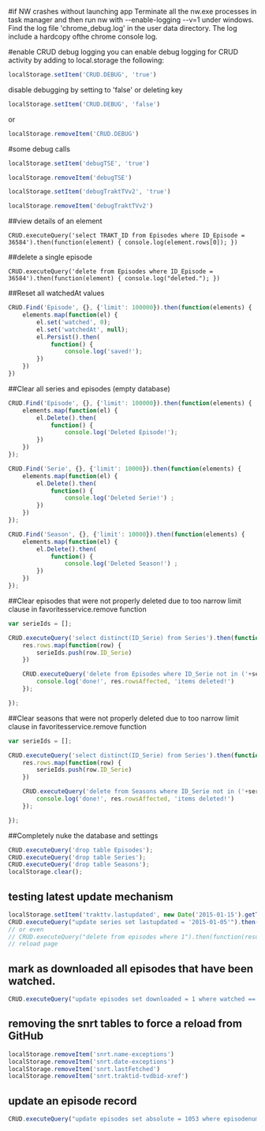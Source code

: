 #if NW crashes without launching app
 Terminate all the nw.exe processes in task manager and then run nw with --enable-logging --v=1 under windows.
 Find the log file 'chrome_debug.log' in the user data directory.
 The log include a hardcopy ofthe chrome console log.

#enable CRUD debug logging
you can enable debug logging for CRUD activity by adding to local.storage the following:
```javascript
localStorage.setItem('CRUD.DEBUG', 'true')
```
disable debugging by setting to 'false' or deleting key
```javascript
localStorage.setItem('CRUD.DEBUG', 'false')
```
or
```javascript
localStorage.removeItem('CRUD.DEBUG')
```

#some debug calls
```javascript
localStorage.setItem('debugTSE', 'true')
```
```javascript
localStorage.removeItem('debugTSE')
```
```javascript
localStorage.setItem('debugTraktTVv2', 'true')
```
```javascript
localStorage.removeItem('debugTraktTVv2')
```
##view details of an element
```
CRUD.executeQuery('select TRAKT_ID from Episodes where ID_Episode = 36584').then(function(element) { console.log(element.rows[0]); })
```

##delete a single episode
```
CRUD.executeQuery('delete from Episodes where ID_Episode = 36584').then(function(element) { console.log("deleted."); })
```

##Reset all watchedAt values
```javascript
CRUD.Find('Episode', {}, {'limit': 100000}).then(function(elements) {
    elements.map(function(el) {
        el.set('watched', 0);
        el.set('watchedAt', null);
        el.Persist().then(
            function() {
                console.log('saved!');
        })
    })
})
```

##Clear all series and episodes (empty database)

```javascript
CRUD.Find('Episode', {}, {'limit': 100000}).then(function(elements) {
    elements.map(function(el) {
        el.Delete().then(
            function() {
                console.log('Deleted Episode!');
        })
    })
});

CRUD.Find('Serie', {}, {'limit': 10000}).then(function(elements) {
    elements.map(function(el) {
        el.Delete().then(
            function() {
                console.log('Deleted Serie!') ;
        })
    })
});

CRUD.Find('Season', {}, {'limit': 10000}).then(function(elements) {
    elements.map(function(el) {
        el.Delete().then(
            function() {
                console.log('Deleted Season!') ;
        })
    })
});
```

##Clear episodes that were not properly deleted due to too narrow limit clause in favoritesservice.remove function
```javascript
var serieIds = [];

CRUD.executeQuery('select distinct(ID_Serie) from Series').then(function(res) {
    res.rows.map(function(row) {
        serieIds.push(row.ID_Serie)
    })

    CRUD.executeQuery('delete from Episodes where ID_Serie not in ('+serieIds.join(',')+') ').then(function(res) {
        console.log('done!', res.rowsAffected, 'items deleted!')
    });

});
```

##Clear seasons that were not properly deleted due to too narrow limit clause in favoritesservice.remove function
```javascript
var serieIds = [];

CRUD.executeQuery('select distinct(ID_Serie) from Series').then(function(res) {
    res.rows.map(function(row) {
        serieIds.push(row.ID_Serie)
    })

    CRUD.executeQuery('delete from Seasons where ID_Serie not in ('+serieIds.join(',')+') ').then(function(res) {
        console.log('done!', res.rowsAffected, 'items deleted!')
    });

});
```

##Completely nuke the database and settings

```javascript
CRUD.executeQuery('drop table Episodes');
CRUD.executeQuery('drop table Series');
CRUD.executeQuery('drop table Seasons');
localStorage.clear();
```

## testing latest update mechanism

```javascript
localStorage.setItem('trakttv.lastupdated', new Date('2015-01-15').getTime())
CRUD.executeQuery("update series set lastupdated = '2015-01-05'").then(function(result) { console.log(result); })
// or even
// CRUD.executeQuery("delete from episodes where 1").then(function(result) { console.log(result); })
// reload page
```
## mark as downloaded all episodes that have been watched.

```javascript
CRUD.executeQuery("update episodes set downloaded = 1 where watched == 1").then(function(result) { console.log(result); })
```

## removing the snrt tables to force a reload from GitHub

```javascript
localStorage.removeItem('snrt.name-exceptions')
localStorage.removeItem('snrt.date-exceptions')
localStorage.removeItem('snrt.lastFetched')
localStorage.removeItem('snrt.traktid-tvdbid-xref')
```

## update an episode record
```javascript
CRUD.executeQuery("update episodes set absolute = 1053 where episodenumber == 1053 and seasonnumber == 21").then(function(result) { console.log(result); })
```
